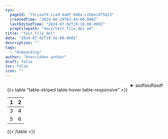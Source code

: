 ```yaml
---
sys:
  pageId: "75cceafd-cca9-4a0f-940a-c2bbec0f5b23"
  createdTime: "2024-06-29T03:44:00.000Z"
  lastEditedTime: "2024-07-02T19:16:00.000Z"
  propFilepath: "docs/test_file_del.md"
title: "test_file_del"
date: "2024-07-02T19:16:00.000Z"
description: ""
tags:
  - "Onboarding"
author: "Overridden author"
draft: false
toc: false
icon: ""
---
```


<div style="display: flex;flex-direction: row; column-gap:10px; max-width: 630px;justify-content: center;">
<div>

{{< table "table-striped table-hover table-responsive" >}}

| 1 | 2 |
| - | - |
| 3 | 4 |
| 5 | 6 |

{{< /table >}}

</div>
<div>

<details>
      <summary>asdfasdfasdf</summary>
      asdf2
  </details>

</div>
</div>
